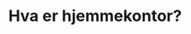 ﻿---
title: "Hva er hjemmekontor?"
seoTitle: "Hva er hjemmekontor?"
description: '**GTIN (Global Trade Item Number)** og **EAN (European Article Number)** er globale standarder for produktidentifikasjon som spiller en kritisk rolle i moderne ...'
summary: 'Regler for hjemmekontor, hvilke kostnader som kan fradragsføres og praktiske krav til dokumentasjon.'
---












